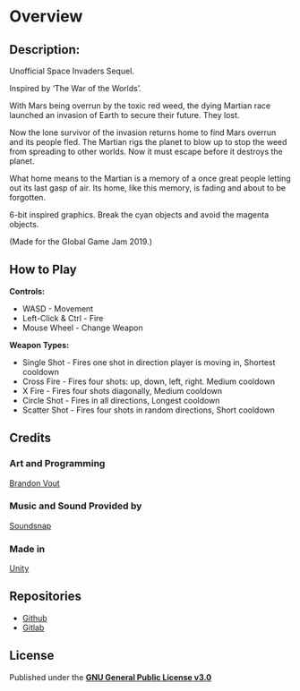 # Overview
## Description:
Unofficial Space Invaders Sequel.

Inspired by ‘The War of the Worlds’.

With Mars being overrun by the toxic red weed, the dying Martian race launched an invasion of Earth to secure their future. They lost.

Now the lone survivor of the invasion returns home to find Mars overrun and its people fled. The Martian rigs the planet to blow up to stop the weed from spreading to other worlds. Now it must escape before it destroys the planet.

What home means to the Martian is a memory of a once great people letting out its last gasp of air. Its home, like this memory, is fading and about to be forgotten.

6-bit inspired graphics. Break the cyan objects and avoid the magenta objects.

(Made for the Global Game Jam 2019.)

## How to Play
**Controls:**
- WASD - Movement
- Left-Click & Ctrl - Fire
- Mouse Wheel - Change Weapon

**Weapon Types:**
- Single Shot - Fires one shot in direction player is moving in, Shortest cooldown
- Cross Fire - Fires four shots: up, down, left, right. Medium cooldown
- X Fire - Fires four shots diagonally, Medium cooldown
- Circle Shot - Fires in all directions, Longest cooldown
- Scatter Shot - Fires four shots in random directions, Short cooldown

## Credits
### Art and Programming
[Brandon Vout](https://brandonvout.com/)

### Music and Sound Provided by
[Soundsnap](https://www.soundsnap.com/)

### Made in
[Unity](https://unity.com/)

## Repositories
- [Github](https://github.com/BrandonVout/sorcererking)
- [Gitlab](https://gitlab.com/BrandonVout/sorcererking)

## License
Published under the **[GNU General Public License v3.0](./LICENSE)**
